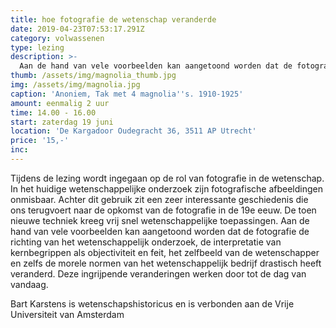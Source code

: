 ```yaml
---
title: hoe fotografie de wetenschap veranderde
date: 2019-04-23T07:53:17.291Z
category: volwassenen
type: lezing
description: >-
  Aan de hand van vele voorbeelden kan aangetoond worden dat de fotografie de wetenschap drastisch heeft veranderd.
thumb: /assets/img/magnolia_thumb.jpg
img: /assets/img/magnolia.jpg
caption: 'Anoniem, Tak met 4 magnolia''s. 1910-1925'
amount: eenmalig 2 uur
time: 14.00 - 16.00
start: zaterdag 19 juni
location: 'De Kargadoor Oudegracht 36, 3511 AP Utrecht'
price: '15,-'
inc:
---
```

Tijdens de lezing wordt ingegaan op de rol van fotografie in de wetenschap. In het huidige wetenschappelijke onderzoek zijn fotografische afbeeldingen onmisbaar. Achter dit gebruik zit een zeer interessante geschiedenis die ons terugvoert naar de opkomst van de fotografie in de 19e eeuw. De toen nieuwe techniek kreeg vrij snel wetenschappelijke toepassingen. Aan de hand van vele voorbeelden kan aangetoond worden dat de fotografie de richting van het wetenschappelijk onderzoek, de interpretatie van kernbegrippen als objectiviteit en feit, het zelfbeeld van de wetenschapper en zelfs de morele normen van het wetenschappelijk bedrijf drastisch heeft veranderd. Deze ingrijpende veranderingen werken door tot de dag van vandaag.

Bart Karstens is wetenschapshistoricus en is verbonden aan de Vrije Universiteit van Amsterdam
